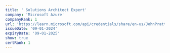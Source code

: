 ```yaml
---
title: ' Solutions Architect Expert'
company: 'Microsoft Azure'
companyRank: 1
url: 'https://learn.microsoft.com/api/credentials/share/en-us/JohnPratt-2729/367A676D80BF6DAE'
issueDate: '09-01-2024'
expiryDate: '09-01-2025'
show: true
certRank: 1
---
```

